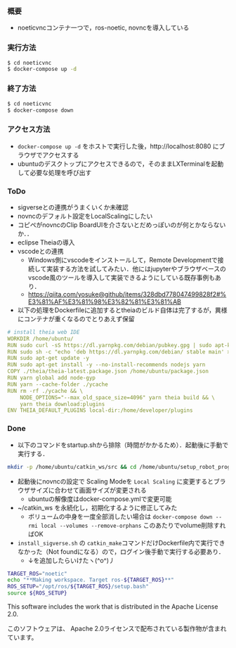 ### 概要
- noeticvncコンテナ一つで，ros-noetic, novncを導入している

### 実行方法
```sh
$ cd noeticvnc
$ docker-compose up -d
```

### 終了方法
```sh
$ cd noeticvnc
$ docker-compose down
```

### アクセス方法
- `docker-compose up -d` をホストで実行した後，http://localhost:8080 にブラウザでアクセスする
- ubuntuのデスクトップにアクセスできるので，そのままLXTerminalを起動して必要な処理を呼び出す

### ToDo
- sigverseとの連携がうまくいくか未確認
- novncのデフォルト設定をLocalScalingにしたい
- コピペがnovncのClip BoardUIを介さないとだめっぽいのが何とかならないか．．
- eclipse Theiaの導入
- vscodeとの連携
  - Windows側にvscodeをインストールして，Remote Developmentで接続して実装する方法を試してみたい．他にはjupyterやブラウザベースのvscode風のツールを導入して実装できるようにしている既存事例もあり．
  - https://qiita.com/yosuke@github/items/328dbd778047499828f2#%E3%81%AF%E3%81%98%E3%82%81%E3%81%AB
- 以下の処理をDockerfileに追加するとtheiaのビルド自体は完了するが，異様にコンテナが重くなるのでとりあえず保留
```yml
# install theia web IDE
WORKDIR /home/ubuntu/
RUN sudo curl -sS https://dl.yarnpkg.com/debian/pubkey.gpg | sudo apt-key add -
RUN sudo sh -c "echo 'deb https://dl.yarnpkg.com/debian/ stable main' >> /etc/apt/sources.list"
RUN sudo apt-get update -y
RUN sudo apt-get install -y --no-install-recommends nodejs yarn
COPY ./theia/theia-latest.package.json /home/ubuntu/package.json
RUN yarn global add node-gyp
RUN yarn --cache-folder ./ycache 
RUN rm -rf ./ycache && \
    NODE_OPTIONS="--max_old_space_size=4096" yarn theia build && \
    yarn theia download:plugins
ENV THEIA_DEFAULT_PLUGINS local-dir:/home/developer/plugins
```

### Done
- 以下のコマンドをstartup.shから排除（時間がかかるため）．起動後に手動で実行する．
```sh
mkdir -p /home/ubuntu/catkin_ws/src && cd /home/ubuntu/setup_robot_programming/sigverse_ros_package && sudo git pull origin master && rsync -av  /home/ubuntu/setup_robot_programming/sigverse_ros_package/ /home/ubuntu/catkin_ws/src/sigverse_ros_package/ && cd /home/ubuntu/catkin_ws/ && catkin_make
```
- 起動後にnovncの設定で Scaling Modeを `Local Scaling` に変更するとブラウザサイズに合わせて画面サイズが変更される
  - ubuntuの解像度はdocker-compose.ymlで変更可能
- ~/catkin_ws を永続化し，初期化するように修正してみた
  - ボリュームの中身を一度全部消したい場合は `docker-compose down --rmi local --volumes --remove-orphans` このあたりでvolume削除すればOK
- `install_sigverse.sh` の `catkin_make`コマンドだけDockerfile内で実行できなかった（Not foundになる）ので，ログイン後手動で実行する必要あり．
  - ↓を追加したらいけたヽ(^o^)丿
```sh
TARGET_ROS="noetic"
echo "**Making workspace. Target ros-${TARGET_ROS}**"
ROS_SETUP="/opt/ros/${TARGET_ROS}/setup.bash"
source ${ROS_SETUP}
```


This software includes the work that is distributed in the Apache License 2.0.

このソフトウェアは、 Apache 2.0ライセンスで配布されている製作物が含まれています。

